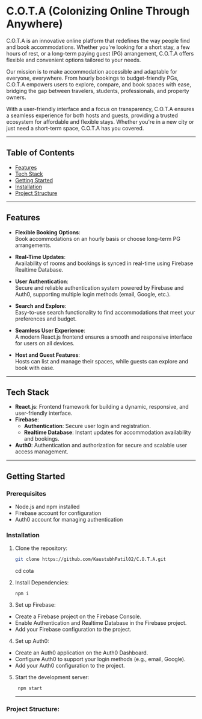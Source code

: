 # C.O.T.A (Colonizing Online Through Anywhere)

C.O.T.A is an innovative online platform that redefines the way people find and book accommodations. Whether you're looking for a short stay, a few hours of rest, or a long-term paying guest (PG) arrangement, C.O.T.A offers flexible and convenient options tailored to your needs.

Our mission is to make accommodation accessible and adaptable for everyone, everywhere. From hourly bookings to budget-friendly PGs, C.O.T.A empowers users to explore, compare, and book spaces with ease, bridging the gap between travelers, students, professionals, and property owners.

With a user-friendly interface and a focus on transparency, C.O.T.A ensures a seamless experience for both hosts and guests, providing a trusted ecosystem for affordable and flexible stays. Whether you're in a new city or just need a short-term space, C.O.T.A has you covered.

---

## Table of Contents
- [Features](#features)  
- [Tech Stack](#tech-stack)
- [Getting Started](#getting-started)
- [Installation ](#installation)
- [Project Structure](project-structure)
---

## Features
- **Flexible Booking Options**:  
  Book accommodations on an hourly basis or choose long-term PG arrangements.  

- **Real-Time Updates**:  
  Availability of rooms and bookings is synced in real-time using Firebase Realtime Database.  

- **User Authentication**:  
  Secure and reliable authentication system powered by Firebase and Auth0, supporting multiple login methods (email, Google, etc.).  

- **Search and Explore**:  
  Easy-to-use search functionality to find accommodations that meet your preferences and budget.  

- **Seamless User Experience**:  
  A modern React.js frontend ensures a smooth and responsive interface for users on all devices.  

- **Host and Guest Features**:  
  Hosts can list and manage their spaces, while guests can explore and book with ease.  

---

## Tech Stack
- **React.js**: Frontend framework for building a dynamic, responsive, and user-friendly interface.  
- **Firebase**:  
  - **Authentication**: Secure user login and registration.  
  - **Realtime Database**: Instant updates for accommodation availability and bookings.  
- **Auth0**: Authentication and authorization for secure and scalable user access management.  

---

## Getting Started

### Prerequisites
- Node.js and npm installed
- Firebase account for configuration
- Auth0 account for managing authentication  

### Installation
1. Clone the repository:  
   ```bash
   git clone https://github.com/KaustubhPatil02/C.O.T.A.git
   ```
   cd cota
   
2. Install Dependencies:
   ```
   npm i
   ```

3. Set up Firebase:

  - Create a Firebase project on the Firebase Console.
  - Enable Authentication and Realtime Database in the Firebase project.
  - Add your Firebase configuration to the project.

4. Set up Auth0:

  - Create an Auth0 application on the Auth0 Dashboard.
  - Configure Auth0 to support your login methods (e.g., email, Google).
  - Add your Auth0 configuration to the project.

5. Start the development server:
   ```
    npm start
   ```
   ---
### Project Structure:

